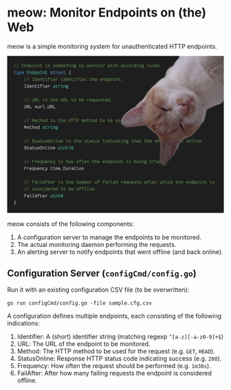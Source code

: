 # meow: Monitor Endpoints on (the) Web

meow is a simple monitoring system for unauthenticated HTTP endpoints.

![Monitoring Murzik](assets/murzik.jpg)

meow consists of the following components:

1. A configuration server to manage the endpoints to be monitored.
2. The actual monitoring daemon performing the requests.
3. An alerting server to notify endpoints that went offline (and back online).

## Configuration Server (`configCmd/config.go`)

Run it with an existing configuration CSV file (to be overwritten):

    go run configCmd/config.go -file sample.cfg.csv

A configuration defines multiple endpoints, each consisting of the following
indications:

1. Identifier: A (short) identifier string (matching regexp `^[a-z][-a-z0-9]+$`)
2. URL: The URL of the endpoint to be monitored.
3. Method: The HTTP method to be used for the request (e.g. `GET`, `HEAD`).
4. StatusOnline: Response HTTP status code indicating success (e.g. `200`).
5. Frequency: How often the request should be performed (e.g. `1m30s`).
6. FailAfter: After how many failing requests the endpoint is considered offline.
